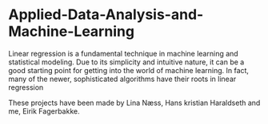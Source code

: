 # Applied-Data-Analysis-and-Machine-Learning
Linear regression is a fundamental technique in machine learning and statistical modeling. 
Due to its simplicity and intuitive nature, it can be a good starting point for getting into the world of machine learning. 
In fact, many of the newer, sophisticated algorithms have their roots in linear regression

These projects have been made by Lina Næss, Hans kristian Haraldseth and me, Eirik Fagerbakke.
